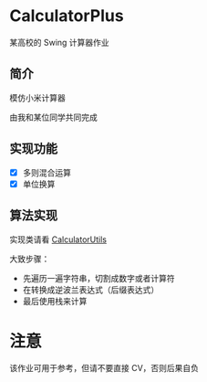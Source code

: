 # CalculatorPlus
某高校的 Swing 计算器作业

## 简介
模仿小米计算器

由我和某位同学共同完成

## 实现功能
- [x] 多则混合运算
- [x] 单位换算

## 算法实现
实现类请看 [CalculatorUtils](src/com/ndhzs/calculator/utils/CalculatorUtils.java)

大致步骤：
- 先遍历一遍字符串，切割成数字或者计算符
- 在转换成逆波兰表达式（后缀表达式）
- 最后使用栈来计算

# 注意
该作业可用于参考，但请不要直接 CV，否则后果自负
